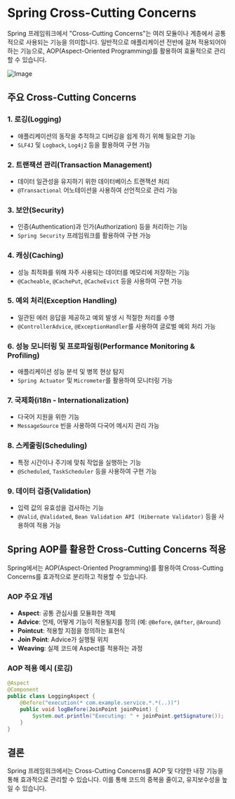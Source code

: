 # Spring Cross-Cutting Concerns

Spring 프레임워크에서 "Cross-Cutting Concerns"는 여러 모듈이나 계층에서 공통적으로 사용되는 기능을 의미합니다. 일반적으로 애플리케이션 전반에 걸쳐 적용되어야 하는 기능으로, AOP(Aspect-Oriented Programming)를 활용하여 효율적으로 관리할 수 있습니다.

![Image](https://github.com/user-attachments/assets/7a17be10-0423-47d5-9d7e-8d1cf99ccf36)
## 주요 Cross-Cutting Concerns

### 1. **로깅(Logging)**
- 애플리케이션의 동작을 추적하고 디버깅을 쉽게 하기 위해 필요한 기능
- `SLF4J` 및 `Logback`, `Log4j2` 등을 활용하여 구현 가능

### 2. **트랜잭션 관리(Transaction Management)**
- 데이터 일관성을 유지하기 위한 데이터베이스 트랜잭션 처리
- `@Transactional` 어노테이션을 사용하여 선언적으로 관리 가능

### 3. **보안(Security)**
- 인증(Authentication)과 인가(Authorization) 등을 처리하는 기능
- `Spring Security` 프레임워크를 활용하여 구현 가능

### 4. **캐싱(Caching)**
- 성능 최적화를 위해 자주 사용되는 데이터를 메모리에 저장하는 기능
- `@Cacheable`, `@CachePut`, `@CacheEvict` 등을 사용하여 구현 가능

### 5. **예외 처리(Exception Handling)**
- 일관된 에러 응답을 제공하고 예외 발생 시 적절한 처리를 수행
- `@ControllerAdvice`, `@ExceptionHandler`를 사용하여 글로벌 예외 처리 가능

### 6. **성능 모니터링 및 프로파일링(Performance Monitoring & Profiling)**
- 애플리케이션 성능 분석 및 병목 현상 탐지
- `Spring Actuator` 및 `Micrometer`를 활용하여 모니터링 가능

### 7. **국제화(i18n - Internationalization)**
- 다국어 지원을 위한 기능
- `MessageSource` 빈을 사용하여 다국어 메시지 관리 가능

### 8. **스케줄링(Scheduling)**
- 특정 시간이나 주기에 맞춰 작업을 실행하는 기능
- `@Scheduled`, `TaskScheduler` 등을 사용하여 구현 가능

### 9. **데이터 검증(Validation)**
- 입력 값의 유효성을 검사하는 기능
- `@Valid`, `@Validated`, `Bean Validation API (Hibernate Validator)` 등을 사용하여 적용 가능

## Spring AOP를 활용한 Cross-Cutting Concerns 적용
Spring에서는 AOP(Aspect-Oriented Programming)를 활용하여 Cross-Cutting Concerns를 효과적으로 분리하고 적용할 수 있습니다.

### AOP 주요 개념
- **Aspect**: 공통 관심사를 모듈화한 객체
- **Advice**: 언제, 어떻게 기능이 적용될지를 정의 (예: `@Before`, `@After`, `@Around`)
- **Pointcut**: 적용할 지점을 정의하는 표현식
- **Join Point**: Advice가 실행될 위치
- **Weaving**: 실제 코드에 Aspect를 적용하는 과정

### AOP 적용 예시 (로깅)
```java
@Aspect
@Component
public class LoggingAspect {
    @Before("execution(* com.example.service.*.*(..))")
    public void logBefore(JoinPoint joinPoint) {
        System.out.println("Executing: " + joinPoint.getSignature());
    }
}
```

## 결론
Spring 프레임워크에서는 Cross-Cutting Concerns를 AOP 및 다양한 내장 기능을 통해 효과적으로 관리할 수 있습니다. 이를 통해 코드의 중복을 줄이고, 유지보수성을 높일 수 있습니다.
